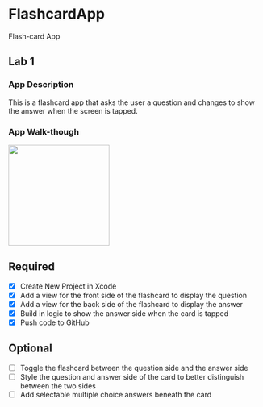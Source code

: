 # FlashcardApp
Flash-card App

## Lab 1

### App Description
This is a flashcard app that asks the user a question and changes to show the answer when the screen is tapped.

### App Walk-though

<img src="http://g.recordit.co/rgvVgH7wLX.gif" width=200><br>

## Required
- [x] Create New Project in Xcode
- [x] Add a view for the front side of the flashcard to display the question
- [x] Add a view for the back side of the flashcard to display the answer
- [x] Build in logic to show the answer side when the card is tapped
- [x] Push code to GitHub
## Optional
- [ ] Toggle the flashcard between the question side and the answer side
- [ ] Style the question and answer side of the card to better distinguish between the two sides
- [ ] Add selectable multiple choice answers beneath the card

